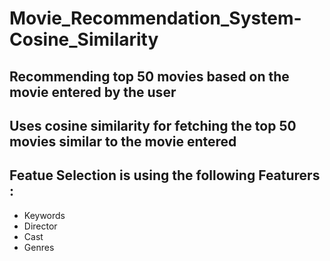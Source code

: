 # Movie_Recommendation_System-Cosine_Similarity

## Recommending top 50 movies based on the movie entered by the user

## Uses cosine similarity for fetching the top 50 movies similar to the movie entered

## Featue Selection is using the following Featurers :
* Keywords
* Director
* Cast
* Genres
